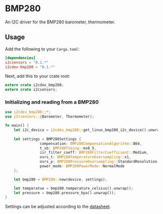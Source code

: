 BMP280
====

An I2C driver for the BMP280 barometer, thermometer.

## Usage
Add the following to your `Cargo.toml`:
```toml
[dependencies]
i2csensors = "0.1.*"
i2cdev-bmp280 = "0.1.*"
```

Next, add this to your crate root:
```rust
extern crate i2cdev_bmp280;
extern crate i2csensors;
```

### Initializing and reading from a BMP280
```rust
use i2cdev_bmp280::*;
use i2csensors::{Barometer, Thermometer};

fn main() {
	let i2c_device = i2cdev_bmp280::get_linux_bmp280_i2c_device().unwrap();
	
	let settings = BMP280Settings {
                compensation: BMP280CompensationAlgorithm::B64,
                t_sb: BMP280Timing::ms0_5,
                iir_filter_coeff: BMP280FilterCoefficient::Medium,
                osrs_t: BMP280TemperatureOversampling::x1,
                osrs_p: BMP280PressureOversampling::StandardResolution,
                power_mode: BMP280PowerMode::NormalMode
    };

    let bmp280 = BMP280::new(device, settings);

    let temperatue = bmp280.temperature_celsius().unwrap();
    let pressure = bmp280.pressure_kpa().unwrap());
}
```

Settings can be adjusted according to the [datasheet](https://cdn-shop.adafruit.com/datasheets/BST-BMP280-DS001-11.pdf).



